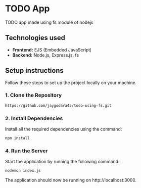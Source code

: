 # TODO App   
TODO app made using fs module of nodejs
## Technologies used
- **Frontend:** EJS (Embedded JavaScript)
- **Backend:** Node.js, Express.js, fs
## Setup instructions   
Follow these steps to set up the project locally on your machine.   
### 1. Clone the Repository  
```bash
https://github.com/jaygodara45/todo-using-fs.git
```
### 2. Install Dependencies  
Install all the required dependencies using the command:
```bash
npm install
```
### 4. Run the Server  
Start the application by running the following command:
```bash
nodemon index.js
```
The application should now be running on http://localhost:3000.

